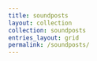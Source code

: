 ```yaml
---
title: soundposts
layout: collection
collection: soundposts
entries_layout: grid
permalink: /soundposts/
---
```

